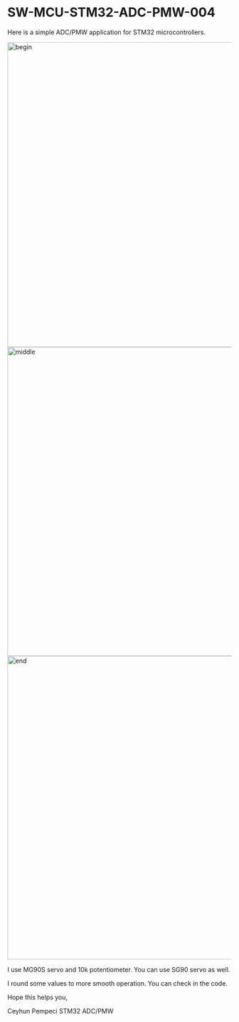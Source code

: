 # SW-MCU-STM32-ADC-PMW-004


Here is a simple ADC/PMW application for STM32 microcontrollers.

<img width="684" alt="begin" src="https://github.com/user-attachments/assets/ea5f5df6-736b-4c9d-97e8-1fbcdfaa373e">

<img width="693" alt="middle" src="https://github.com/user-attachments/assets/b3ded4ef-d744-4fd2-b0a0-90d641d0844f">

<img width="681" alt="end" src="https://github.com/user-attachments/assets/a1dcc38a-e85f-4ec5-9fc7-f8d9b959402d">

I use MG90S servo and 10k potentiometer. You can use SG90 servo as well.

I round some values to more smooth operation. You can check in the code.

Hope this helps you,

Ceyhun Pempeci
STM32 ADC/PMW
